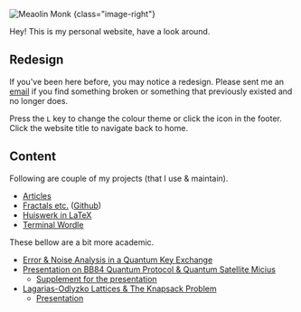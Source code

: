 ![Meaolin Monk](/img/billilama.png 'Meaolin Monk')
{class="image-right"}

Hey! This is my personal website, have a look around.

## Redesign

If you've been here before, you may notice a redesign.  Please sent me
an [email](/colophon) if you find something broken or something that
previously existed and no longer does.

Press the `L` key to change the colour theme or click the icon in the
footer.  Click the website title to navigate back to home.

## Content

Following are couple of my projects (that I use & maintain).

- [Articles](/articles)
- [Fractals etc.][fractal] ([Github][fracgit])
- [Huiswerk in LaTeX][tex]
- [Terminal Wordle][wordle]

These bellow are a bit more academic.

- [Error & Noise Analysis in a Quantum Key Exchange][QKE]
- [Presentation on BB84 Quantum Protocol & Quantum Satellite Micius][exit]
  - [Supplement for the presentation][exitsup]
- [Lagarias-Odlyzko Lattices & The Knapsack Problem][general]
  - [Presentation][genpres]

[fractal]: https://tashfeen.org/fractalsetc
[fracgit]: https://github.com/simurgh9/fractalsetc
[QKE]: https://hdl.handle.net/20.500.14446/329317
[exit]: https://tashfeen.org/s/7nov2021.pdf
[exitsup]: https://tashfeen.org/s/bb84_supp.pdf
[general]: https://tashfeen.org/s/written_v3.pdf
[genpres]: https://tashfeen.org/s/29mar2023.pdf
[tex]: https://github.com/simurgh9/hw
[wordle]: https://github.com/simurgh9/wordle

